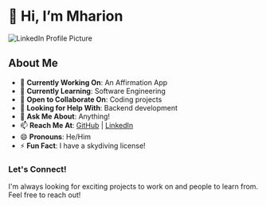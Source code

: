 # 👋 Hi, I’m Mharion

![LinkedIn Profile Picture](https://media.licdn.com/dms/image/v2/D4E03AQEjf_3E1v8_7A/profile-displayphoto-shrink_800_800/profile-displayphoto-shrink_800_800/0/1723592354723?e=1738800000&v=beta&t=XVcuMpcTIrC-BH0XQGScUbC8HcioYyLSjCxgoz79Drs)  

## About Me  
- 🔭 **Currently Working On**: An Affirmation App  
- 🌱 **Currently Learning**: Software Engineering  
- 👯 **Open to Collaborate On**: Coding projects  
- 🤔 **Looking for Help With**: Backend development  
- 💬 **Ask Me About**: Anything!  
- 📫 **Reach Me At**: [GitHub](https://github.com/ngomharion04) | [LinkedIn](https://www.linkedin.com/in/mharion-ngo/)  
- 😄 **Pronouns**: He/Him  
- ⚡ **Fun Fact**: I have a skydiving license!  

### Let's Connect!  
I'm always looking for exciting projects to work on and people to learn from. Feel free to reach out!  
